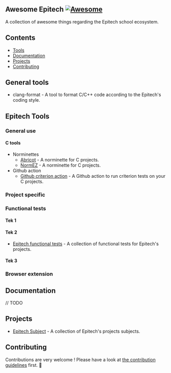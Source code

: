 ## **Awesome Epitech** [![Awesome](https://cdn.rawgit.com/sindresorhus/awesome/d7305f38d29fed78fa85652e3a63e154dd8e8829/media/badge.svg)](https://github.com/sindresorhus/awesome)

A collection of awesome things regarding the Epitech school ecosystem.

## Contents

- [Tools](#epitech)
- [Documentation](#documentation)
- [Projects](#projects)
- [Contributing](#contributing)

## General tools

- clang-format - A tool to format C/C++ code according to the Epitech's coding style. 

## Epitech Tools
### General use

#### C tools
- Norminettes
    - [Abricot](https://github.com/Just1truc/Abricot-Norminette) - A norminette for C projects.
     - [NormEZ](https://github.com/ronanboiteau/NormEZ) - A norminette for C projects.
- Github action
    - [Github criterion action](https://github.com/MaximePremont/EpitechCriterionActions) - A Github action to run criterion tests on your C projects.

### Project specific

### Functional tests
#### Tek 1 
#### Tek 2

- [Epitech functional tests](https://github.com/izimio/myMouli-Epitech-TESTERS ) - A collection of functional tests for Epitech's projects.
#### Tek 3

### Browser extension



## Documentation

// TODO 

## Projects

- [Epitech Subject](https://github.com/Studio-17/Epitech-Subjects) - A collection of Epitech's projects subjects.



## Contributing

Contributions are very welcome ! Please have a look at [the contribution guidelines](CONTRIBUTING.md) first. :tada: 





